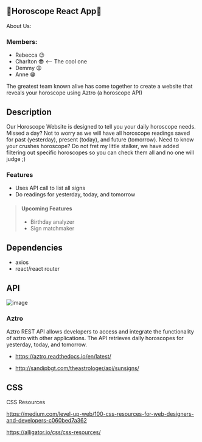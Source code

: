 ## :crystal_ball:Horoscope React App:crystal_ball:
About Us:

### Members:
- Rebecca :wink:
- Charlton :sunglasses:  <-- The cool one
- Demmy :weary:
- Anne :grin:

The greatest team known alive has come together to create a website that reveals your horoscope using Aztro (a horoscope API)

## Description

Our Horoscope Website is designed to tell you your daily horoscope needs. Missed a day? Not to worry as we will have all horoscope readings saved for past (yesterday), present (today), and future (tomorrow). Need to know your crushes horoscope? Do not fret my little stalker, we have added filtering out specific horoscopes so you can check them all and no one will judge ;)

### Features
 - Uses API call to list all signs
 - Do readings for yesterday, today, and tomorrow

>#### Upcoming Features
> - Birthday analyzer
> - Sign matchmaker
 

 
## Dependencies

- axios
- react/react router



## API
![image](https://user-images.githubusercontent.com/97997227/163455679-4e212b17-0fe4-44dd-9542-a153d51362b9.png)
### Aztro

Aztro REST API allows developers to access and integrate the functionality of aztro with other applications. The API retrieves daily horoscopes for yesterday, today, and tomorrow.
- https://aztro.readthedocs.io/en/latest/

- http://sandipbgt.com/theastrologer/api/sunsigns/

## CSS
CSS Resources 

https://medium.com/level-up-web/100-css-resources-for-web-designers-and-developers-c060bed7a362

https://alligator.io/css/css-resources/
